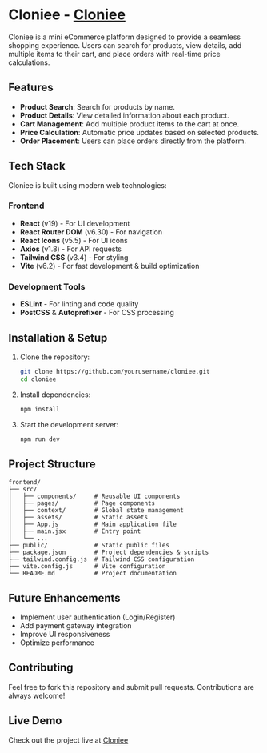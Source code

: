 # Cloniee - [Cloniee](https://cloniee.netlify.app/)

Cloniee is a mini eCommerce platform designed to provide a seamless shopping experience. Users can search for products, view details, add multiple items to their cart, and place orders with real-time price calculations.

## Features
- **Product Search**: Search for products by name.
- **Product Details**: View detailed information about each product.
- **Cart Management**: Add multiple product items to the cart at once.
- **Price Calculation**: Automatic price updates based on selected products.
- **Order Placement**: Users can place orders directly from the platform.

## Tech Stack
Cloniee is built using modern web technologies:

### Frontend
- **React** (v19) - For UI development
- **React Router DOM** (v6.30) - For navigation
- **React Icons** (v5.5) - For UI icons
- **Axios** (v1.8) - For API requests
- **Tailwind CSS** (v3.4) - For styling
- **Vite** (v6.2) - For fast development & build optimization

### Development Tools
- **ESLint** - For linting and code quality
- **PostCSS** & **Autoprefixer** - For CSS processing

## Installation & Setup
1. Clone the repository:
   ```sh
   git clone https://github.com/yourusername/cloniee.git
   cd cloniee
   ```
2. Install dependencies:
   ```sh
   npm install
   ```
3. Start the development server:
   ```sh
   npm run dev
   ```

## Project Structure
```
frontend/
├── src/
│   ├── components/     # Reusable UI components
│   ├── pages/          # Page components
│   ├── context/        # Global state management
│   ├── assets/         # Static assets
│   ├── App.js          # Main application file
│   ├── main.jsx        # Entry point
│   └── ...
├── public/             # Static public files
├── package.json        # Project dependencies & scripts
├── tailwind.config.js  # Tailwind CSS configuration
├── vite.config.js      # Vite configuration
└── README.md           # Project documentation
```

## Future Enhancements
- Implement user authentication (Login/Register)
- Add payment gateway integration
- Improve UI responsiveness
- Optimize performance

## Contributing
Feel free to fork this repository and submit pull requests. Contributions are always welcome!

## Live Demo
Check out the project live at [Cloniee](https://cloniee.netlify.app/)


